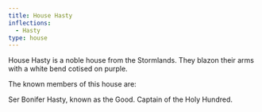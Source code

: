 ```yaml
---
title: House Hasty
inflections:
  - Hasty
type: house
---
```


 House Hasty is a noble house from the Stormlands. They blazon their arms with a white bend cotised on purple.

The known members of this house are:

Ser Bonifer Hasty, known as the Good. Captain of the Holy Hundred.


